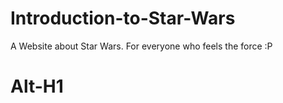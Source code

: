 # Introduction-to-Star-Wars
A Website about Star Wars. For everyone who feels the force :P

Alt-H1
======
